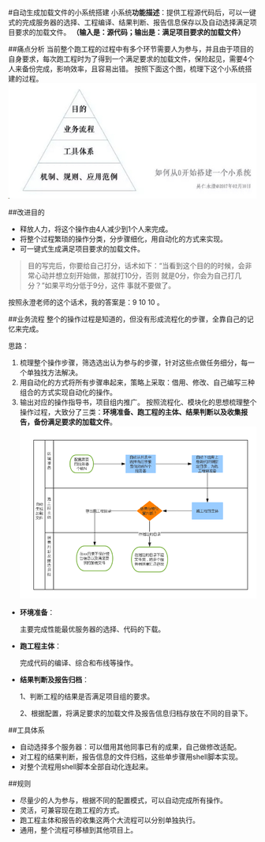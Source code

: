 
#自动生成加载文件的小系统搭建
小系统**功能描述**：提供工程源代码后，可以一键式的完成服务器的选择、工程编译、结果判断、报告信息保存以及自动选择满足项目要求的加载文件。
**（输入是：源代码；输出是：满足项目要求的加载文件）**

##痛点分析
当前整个跑工程的过程中有多个环节需要人为参与，并且由于项目的自身要求，每次跑工程时为了得到一个满足要求的加载文件，保险起见，需要4个人来备份完成，影响效率，且容易出错。
按照下面这个图，梳理下这个小系统搭建的过程。
![](./_image/2017-02-14-22-47-49.jpg)

##改进目的
- 释放人力，将这个操作由4人减少到1个人来完成。
- 将整个过程繁琐的操作分类，分步骤细化，用自动化的方式来实现。
- 可一键式生成满足项目要求的加载文件。
> 目的写完后，你要给自己打分，话术如下：“当看到这个目的的时候，会非常心动并想立刻开始做，那就打10分，否则 就是0分，你会为自己打几分？”如果平均分低于9分，这件 事就不要做了。

按照永澄老师的这个话术，我的答案是：9 10 10 。

##业务流程
整个的操作过程是知道的，但没有形成流程化的步骤，全靠自己的记忆来完成。

思路：
1. 梳理整个操作步骤，筛选选出认为参与的步骤，针对这些点做任务细分，每一个单独找方法解决。
2. 用自动化的方式将所有步骤串起来，策略上采取：借用、修改、自己编写三种组合的方式实现自动化的操作。
3. 输出对应的操作指导书，项目组内推广。
按照流程化、模块化的思想梳理整个操作过程，大致分了三类：**环境准备、跑工程的主体、结果判断以及收集报告，备份满足要求的加载文件**。
![](./_image/自动生成加载文件.png)

- **环境准备**：

    主要完成性能最优服务器的选择、代码的下载。
- **跑工程主体**：

    完成代码的编译、综合和布线等操作。
- **结果判断及报告归档**：

    1、判断工程的结果是否满足项目组的要求。

    2、根据配置，将满足要求的加载文件及报告信息归档存放在不同的目录下。

##工具体系
- 自动选择多个服务器：可以借用其他同事已有的成果，自己做修改适配。
- 对工程的结果判断，报告信息的文件归档，这些单步骤用shell脚本实现。
- 对整个流程用shell脚本全部自动化连起来。

##规则
- 尽量少的人为参与，根据不同的配置模式，可以自动完成所有操作。
- 灵活，可兼容现在跑工程的方式。
- 跑工程主体和报告的收集这两个大流程可以分别单独执行。
- 通用，整个流程可移植到其他项目上。







